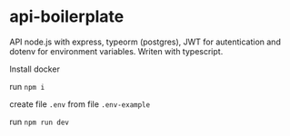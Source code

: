 # api-boilerplate

API node.js with express, typeorm (postgres), JWT for autentication and dotenv for environment variables. Writen with typescript.


Install docker

run `npm i`

create file `.env` from file `.env-example`

run `npm run dev`

